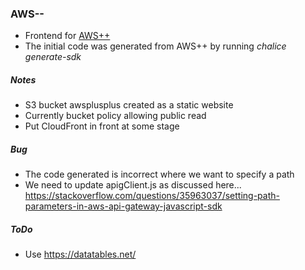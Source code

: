 ### AWS--

* Frontend for [AWS++](https://github.com/philenz/awsplusplus.git)
* The initial code was generated from AWS++ by running _chalice generate-sdk_

##### Notes

* S3 bucket awsplusplus created as a static website
* Currently bucket policy allowing public read
* Put CloudFront in front at some stage

##### Bug

* The code generated is incorrect where we want to specify a path
* We need to update apigClient.js as discussed here... https://stackoverflow.com/questions/35963037/setting-path-parameters-in-aws-api-gateway-javascript-sdk

##### ToDo

* Use https://datatables.net/

